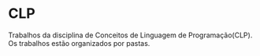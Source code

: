 # CLP
Trabalhos da disciplina de Conceitos de Linguagem de Programação(CLP). 
Os trabalhos estão organizados por pastas.
